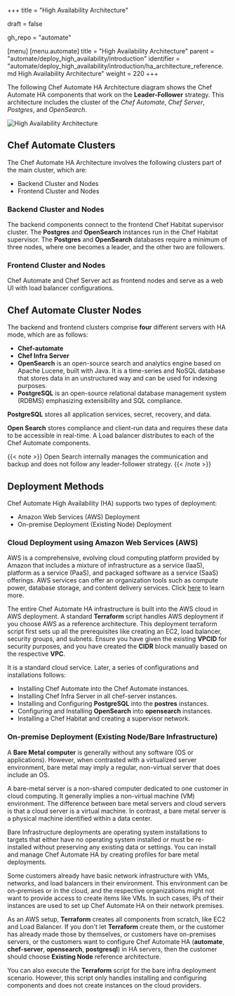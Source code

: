 +++
title = "High Availability Architecture"

draft = false

gh_repo = "automate"

[menu]
  [menu.automate]
    title = "High Availability Architecture"
    parent = "automate/deploy_high_availability/introduction"
    identifier = "automate/deploy_high_availability/introduction/ha_architecture_reference.md High Availability Architecture"
    weight = 220
+++

The following Chef Automate HA Architecture diagram shows the Chef Automate HA components that work on the **Leader-Follower** strategy. This architecture includes the cluster of the _Chef Automate_, _Chef Server_, _Postgres_, and _OpenSearch_.

![High Availability Architecture](/images/automate/ha_architecture.png)

## Chef Automate Clusters

The Chef Automate HA Architecture involves the following clusters part of the main cluster, which are:

- Backend Cluster and Nodes
- Frontend Cluster and Nodes

### Backend Cluster and Nodes

The backend components connect to the frontend Chef Habitat supervisor cluster. The **Postgres** and **OpenSearch** instances run in the Chef Habitat supervisor. The **Postgres** and **OpenSearch** databases require a minimum of three nodes, where one becomes a leader, and the other two are followers.

### Frontend Cluster and Nodes

Chef Automate and Chef Server act as frontend nodes and serve as a web UI with load balancer configurations.

## Chef Automate Cluster Nodes

The backend and frontend clusters comprise **four** different servers with HA mode, which are as follows:

- **Chef-automate**
- **Chef Infra Server**
- **OpenSearch** is an open-source search and analytics engine based on Apache Lucene, built with Java. It is a time-series and NoSQL database that stores data in an unstructured way and can be used for indexing purposes.
- **PostgreSQL** is an open-source relational database management system (RDBMS) emphasizing extensibility and SQL compliance.

<!-- ! -- These four components reside in a VPC under one network in AWS. Every node sits on a specific machine irrespective of a database. Single database for all three nodes of Chef Automate. -->

**PostgreSQL** stores all application services, secret, recovery, and data.

**Open Search** stores compliance and client-run data and requires these data to be accessible in real-time. A Load balancer distributes to each of the Chef Automate components.

{{< note >}} Open Search internally manages the communication and backup and does not follow any leader-follower strategy. {{< /note >}}

## Deployment Methods

Chef Automate High Availability (HA) supports two types of deployment:

- Amazon Web Services (AWS) Deployment
- On-premise Deployment (Existing Node) Deployment

### Cloud Deployment using Amazon Web Services (AWS)

AWS is a comprehensive, evolving cloud computing platform provided by Amazon that includes a mixture of infrastructure as a service (IaaS), platform as a service (PaaS), and packaged software as a service (SaaS) offerings. AWS services can offer an organization tools such as compute power, database storage, and content delivery services. Click [here](https://aws.amazon.com/what-is-cloud-computing/) to learn more.

The entire Chef Automate HA infrastructure is built into the AWS cloud in AWS deployment. A standard **Terraform** script handles AWS deployment if you choose AWS as a reference architecture. This deployment terraform script first sets up all the prerequisites like creating an EC2, load balancer, security groups, and subnets. Ensure you have given the existing **VPCID** for security purposes, and you have created the **CIDR** block manually based on the respective **VPC**.

It is a standard cloud service. Later, a series of configurations and installations follows:

- Installing Chef Automate into the Chef Automate instances.
- Installing Chef Infra Server in all chef-server instances.
- Installing and Configuring **PostgreSQL** into the **postres** instances.
- Configuring and Installing **OpenSearch** into **opensearch** instances.
- Installing a Chef Habitat and creating a supervisor network.

### On-premise Deployment (Existing Node/Bare Infrastructure)

A **Bare Metal computer** is generally without any software (OS or applications). However, when contrasted with a virtualized server environment, bare metal may imply a regular, non-virtual server that does include an OS.

A bare-metal server is a non-shared computer dedicated to one customer in cloud computing. It generally implies a non-virtual machine (VM) environment. The difference between bare metal servers and cloud servers is that a cloud server is a virtual machine. In contrast, a bare metal server is a physical machine identified within a data center.

Bare Infrastructure deployments are operating system installations to targets that either have no operating system installed or must be re-installed without preserving any existing data or settings. You can install and manage Chef Automate HA by creating profiles for bare metal deployments.

Some customers already have basic network infrastructure with VMs, networks, and load balancers in their environment. This environment can be on-premises or in the cloud, and the respective organizations might not want to provide access to create items like VMs. In such cases, IPs of their instances are used to set up Chef Automate HA on their network premises.

As an AWS setup, **Terraform** creates all components from scratch, like EC2 and Load Balancer. If you don't let **Terraform** create them, or the customer has already made those by themselves, or customers have on-premises servers, or the customers want to configure Chef Automate HA (**automate**, **chef-server**, **opensearch**, **postgresql**) in HA servers, then the customer should choose **Existing Node** reference architecture.

You can also execute the **Terraform** script for the bare infra deployment scenario. However, this script only handles installing and configuring components and does not create instances on the cloud providers.
